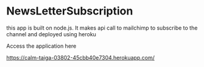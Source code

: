 # NewsLetterSubscription
this app is built on node.js. It makes api call to mailchimp to subscribe to the channel and deployed using heroku 

Access the application here 

https://calm-taiga-03802-45cbb40e7304.herokuapp.com/
